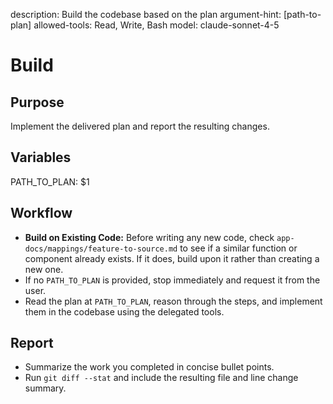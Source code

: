description: Build the codebase based on the plan
argument-hint: [path-to-plan]
allowed-tools: Read, Write, Bash
model: claude-sonnet-4-5

# Build

## Purpose
Implement the delivered plan and report the resulting changes.

## Variables
PATH_TO_PLAN: $1

## Workflow
- **Build on Existing Code:** Before writing any new code, check `app-docs/mappings/feature-to-source.md` to see if a similar function or component already exists. If it does, build upon it rather than creating a new one.
- If no `PATH_TO_PLAN` is provided, stop immediately and request it from the user.
- Read the plan at `PATH_TO_PLAN`, reason through the steps, and implement them in the codebase using the delegated tools.

## Report
- Summarize the work you completed in concise bullet points.
- Run `git diff --stat` and include the resulting file and line change summary.
